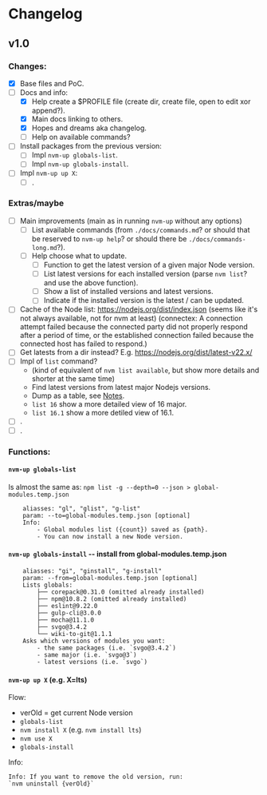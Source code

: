 # Changelog

## v1.0

### Changes:
- [x] Base files and PoC.
- [ ] Docs and info:
	- [x] Help create a $PROFILE file (create dir, create file, open to edit xor append?).
	- [x] Main docs linking to others.
	- [x] Hopes and dreams aka changelog.
	- [ ] Help on available commands?
- [ ] Install packages from the previous version:
	- [ ] Impl `nvm-up globals-list`.
	- [ ] Impl `nvm-up globals-install`.
- [ ] Impl `nvm-up up X`:
	- [ ] .

### Extras/maybe
- [ ] Main improvements (main as in running `nvm-up` without any options)
	- [ ] List available commands (from `./docs/commands.md`? or should that be reserved to `nvm-up help`? or should there be `./docs/commands-long.md`?).
	- [ ] Help choose what to update.
		- [ ] Function to get the latest version of a given major Node version.
		- [ ] List latest versions for each installed version (parse `nvm list`? and use the above function).
		- [ ] Show a list of installed versions and latest versions.
		- [ ] Indicate if the installed version is the latest / can be updated.
- [ ] Cache of the Node list: https://nodejs.org/dist/index.json
	(seems like it's not always available, not for nvm at least)
	(connectex: A connection attempt failed because the connected party did not properly respond after a period of time, or the established connection failed because the connected host has failed to respond.)
- [ ] Get latests from a dir instead? E.g. https://nodejs.org/dist/latest-v22.x/
- [ ] Impl of `list` command?
	- (kind of equivalent of `nvm list available`, but show more details and shorter at the same time)
	- Find latest versions from latest major Nodejs versions.
	- Dump as a table, see [Notes](./notes.md#node-versions).
	- `list 16` show a more detailed view of 16 major.
	- `list 16.1` show a more detiled view of 16.1.
- [ ] .
- [ ] .

### Functions:

#### `nvm-up globals-list`
Is almost the same as: `npm list -g --depth=0 --json > global-modules.temp.json`
```
	aliasses: "gl", "glist", "g-list"
	param: --to=global-modules.temp.json [optional]
	Info:
		- Global modules list ({count}) saved as {path}.
		- You can now install a new Node version.
```

#### `nvm-up globals-install` -- install from global-modules.temp.json
```
	aliasses: "gi", "ginstall", "g-install"
	param: --from=global-modules.temp.json [optional]
	Lists globals:
		├── corepack@0.31.0 (omitted already installed)
		├── npm@10.8.2 (omitted already installed)
		├── eslint@9.22.0
		├── gulp-cli@3.0.0
		├── mocha@11.1.0
		├── svgo@3.4.2
		└── wiki-to-git@1.1.1
	Asks which versions of modules you want:
		- the same packages (i.e. `svgo@3.4.2`)
		- same major (i.e. `svgo@3`)
		- latest versions (i.e. `svgo`)
```

#### `nvm-up up X` (e.g. X=lts)

Flow:
- verOld = get current Node version
- `globals-list`
- `nvm install X` (e.g. `nvm install lts`)
- `nvm use X`
- `globals-install`

Info:
```
Info: If you want to remove the old version, run:
`nvm uninstall {verOld}`
```
